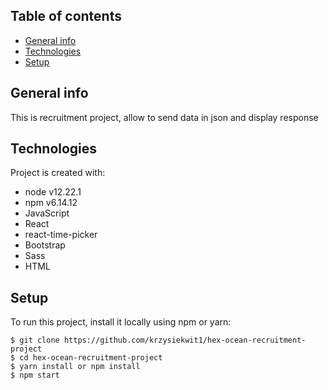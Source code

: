 ## Table of contents

- [General info](#general-info)
- [Technologies](#technologies)
- [Setup](#setup)

## General info

This is recruitment project, allow to send data in json and display response

## Technologies

Project is created with:

- node v12.22.1
- npm v6.14.12
- JavaScript
- React
- react-time-picker
- Bootstrap
- Sass
- HTML

## Setup

To run this project, install it locally using npm or yarn:

```
$ git clone https://github.com/krzysiekwit1/hex-ocean-recruitment-project
$ cd hex-ocean-recruitment-project
$ yarn install or npm install
$ npm start
```
